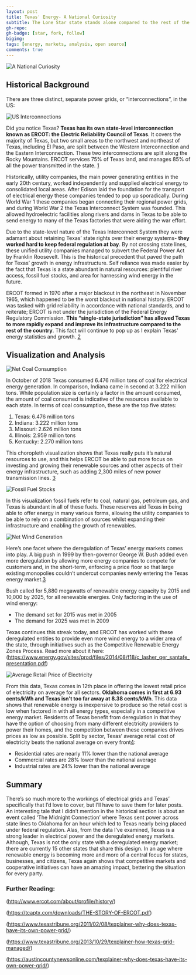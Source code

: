 ```yaml
---
layout: post
title: Texas' Energy- A National Curiosity
subtitle: The Lone Star state stands alone compared to the rest of the US; Texas’ energy market is deregulated allowing for high levels of competition between providers and greater innovation.
gh-repo:
gh-badge: [star, fork, follow]
bigimg:
tags: [energy, markets, analysis, open source]
comments: true
---
```


![A National Curiosity](/img/all_combined_transparent.png)

## Historical Background
There are three distinct, separate power grids, or “interconnections”, in the US:

![US Interconnections](http://thestatedtruth.com/wp-content/uploads/2017/04/US-Electrical-Grid.png)

Did you notice Texas? **Texas has its own state-level interconnection known as ERCOT: the Electric Reliability Council of Texas**. It covers the majority of Texas, but two small areas to the northwest and northeast of Texas, including El Paso, are split between the Western Interconnection and the Eastern Interconnection. These two interconnections are split along the Rocky Mountains. ERCOT services 75% of Texas land, and manages 85% of all the power transmitted in the state. [1](https://www.texastribune.org/2013/10/29/texplainer-how-texas-grid-managed/)

Historically, utility companies, the main power generating entities in the early 20th century, worked independently and supplied electrical energy to consolidated local areas. After Edison laid the foundation for the transport of electrical energy these companies tended to pop up sporadically. During World War 1 these companies began connecting their regional power grids, and during World War 2 the Texas Interconnect System was founded. This allowed hydroelectric facilities along rivers and dams in Texas to be able to send energy to many of the Texas factories that were aiding the war effort. 

Due to the state-level nature of the Texas Interconnect System they were adamant about retaining Texas’ state rights over their energy systems- **they worked hard to keep federal regulation at bay**. By not crossing state lines, these unified utility companies managed to subvert the Federal Power Act by Franklin Roosevelt. This is the historical precedent that paved the path for Texas’ growth in energy infrastructure. Self reliance was made easier by the fact that Texas is a state abundant in natural resources: plentiful river access, fossil fuel stocks, and area for harnessing wind energy in the future.

ERCOT formed in 1970 after a major blackout in the northeast in November 1965, which happened to be the worst blackout in national history. ERCOT was tasked with grid reliability in accordance with national standards, and to reiterate; ERCOT is not under the jurisdiction of the Federal Energy Regulatory Commission. **This “single-state jurisdiction” has allowed Texas to more rapidly expand and improve its infrastructure compared to the rest of the country**. This fact will continue to pop up as I explain Texas’ energy statistics and growth. [2](https://www.texastribune.org/2011/02/08/texplainer-why-does-texas-have-its-own-power-grid/)

## Visualization and Analysis

![Net Coal Consumption](/img/coal_consumption_combined.png)

In October of 2018 Texas consumed 6.476 million tons of coal for electrical energy generation. In comparison, Indiana came in second at 3.222 million tons. While population size is certainly a factor in the amount consumed, the amount of coal consumed is indicative of the resources available to each state. In terms of coal consumption, these are the top five states:
1. Texas: 6.476 million tons
2. Indiana: 3.222 million tons
3. Missouri: 2.626 million tons
4. Illinois: 2.959 million tons
5. Kentucky: 2.270 million tons

This choropleth visualization shows that Texas really puts it’s natural resources to use, and this helps ERCOT be able to put more focus on investing and growing their renewable sources and other aspects of their energy infrastructure, such as adding 2,300 miles of new power transmission lines. [3](https://poweringtexas.com/#revenue-generator)

![Fossil Fuel Stocks](/img/fossil_fuel_stocks_combined.png)

In this visualization fossil fuels refer to coal, natural gas, petroleum gas, and Texas is abundant in all of these fuels. These reserves aid Texas in being able to offer energy in many various forms, allowing the utility companies to be able to rely on a combination of sources whilst expanding their infrastructure and enabling the growth of renewables. 

![Net Wind Generation](/img/wind_generation_combined.png)

Here’s one facet where the deregulation of Texas’ energy markets comes into play. A big push in 1999 by then-governor George W. Bush added even more deregulation by allowing more energy companies to compete for customers and, in the short-term, enforcing a price floor so that large existing monopolies couldn’t undercut companies newly entering the Texas energy market.[3](https://www.technologyreview.com/s/602261/george-w-bush-helped-make-texas-a-clean-energy-powerhouse/)

Bush called for 5,880 megawatts of renewable energy capacity by 2015 and 10,000 by 2025, for all renewable energies. Only factoring in the use of wind energy:
* The demand set for 2015 was met in 2005
* The demand for 2025 was met in 2009

Texas continues this streak today, and ERCOT has worked with these deregulated entities to provide even more wind energy to a wider area of the state, through initiatives such as the Competitive Renewable Energy Zones Process. Read more about it here: (https://www.energy.gov/sites/prod/files/2014/08/f18/c_lasher_qer_santafe_presentation.pdf)

![Average Retail Price of Electricity](/img/retail_price_combined.png)

From this data, Texas comes in 12th place in offering the lowest retail price of electricity on average for all sectors. **Oklahoma comes in first at 6.93 cents/kWh and Texas isn’t too far away at 8.38 cents/kWh**. This data shows that renewable energy is inexpensive to produce so the retail cost is low when factored in with all energy types, especially in a competitive energy market. Residents of Texas benefit from deregulation in that they have the option of choosing from many different electricity providers to power their homes, and the competition between these companies drives prices as low as possible. Split by sector, Texas’ average retail cost of electricity beats the national average on every front[4](https://www.chooseenergy.com/texas/):
* Residential rates are nearly 11% lower than the national average
* Commercial rates are 28% lower than the national average
* Industrial rates are 24% lower than the national average

## Summary

There’s so much more to the workings of electrical grids and Texas’ specifically that I’d love to cover, but I’ll have to save them for later posts. An interesting tale that I didn’t mention in the historical section is about an event called ‘The Midnight Connection’ where Texas sent power across state lines to Oklahoma for an hour which led to Texas nearly being placed under federal regulation. Alas, from the data I’ve examined, Texas is a strong leader in electrical power and the deregulated energy markets. Although, Texas is not the only state with a deregulated energy market; there are currently 15 other states that share this design. In an age where renewable energy is becoming more and more of a central focus for states, businesses, and citizens, Texas again shows that competitive markets and cooperative initiatives can have an amazing impact, bettering the situation for every party.

### Further Reading:


(http://www.ercot.com/about/profile/history/)

(https://tcaptx.com/downloads/THE-STORY-OF-ERCOT.pdf)

(https://www.texastribune.org/2011/02/08/texplainer-why-does-texas-have-its-own-power-grid/)

(https://www.texastribune.org/2013/10/29/texplainer-how-texas-grid-managed/)

(https://austincountynewsonline.com/texplainer-why-does-texas-have-its-own-power-grid/)
